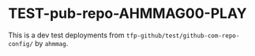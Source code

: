 # TEST-pub-repo-AHMMAG00-PLAY
This is a dev test deployments from `tfp-github/test/github-com-repo-config/` by `ahmmag`.
